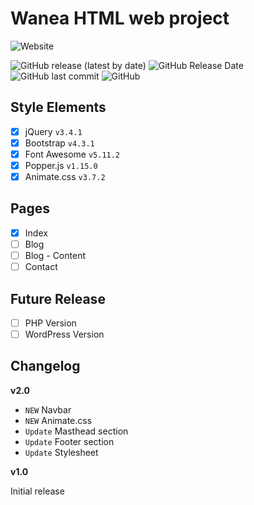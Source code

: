 # Wanea HTML web project
![Website](https://img.shields.io/website?label=Demo%20Site&style=for-the-badge&url=https%3A%2F%2Fgit.kawanua.id%2Fwanea%2Fhtml%2F)

![GitHub release (latest by date)](https://img.shields.io/github/v/release/GitKawanua/wanea?style=for-the-badge) 
![GitHub Release Date](https://img.shields.io/github/release-date/GitKawanua/wanea?style=for-the-badge) 
![GitHub last commit](https://img.shields.io/github/last-commit/GitKawanua/wanea?style=for-the-badge) 
![GitHub](https://img.shields.io/github/license/GitKawanua/wanea?style=for-the-badge)

## Style Elements
- [x] jQuery `v3.4.1`
- [x] Bootstrap `v4.3.1`
- [x] Font Awesome `v5.11.2`
- [x] Popper.js `v1.15.0`
- [x] Animate.css `v3.7.2`

## Pages
- [x] Index
- [ ] Blog
- [ ] Blog - Content
- [ ] Contact

## Future Release
- [ ] PHP Version
- [ ] WordPress Version

## Changelog
**v2.0**

- `NEW` Navbar
- `NEW` Animate.css
- `Update` Masthead section
- `Update` Footer section
- `Update` Stylesheet

**v1.0**

Initial release